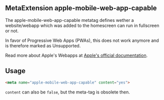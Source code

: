 ## MetaExtension apple-mobile-web-app-capable

The apple-mobile-web-app-capable metatag defines wether a website/webapp which was added to the homescreen can run in fullscreen or not.

In favor of Progressive Web Apps (PWAs), this does not work anymore and is therefore marked as <span class="badge bg-danger">Unsupported</span>.

Read more about Apple's Webapps at [Apple's official documentation](https://developer.apple.com/library/safari/documentation/appleapplications/reference/SafariHTMLRef/Articles/MetaTags.html).

## Usage

````html
<meta name="apple-mobile-web-app-capable" content="yes">
````


`content` can also be `false`, but the meta-tag is obsolete then.
